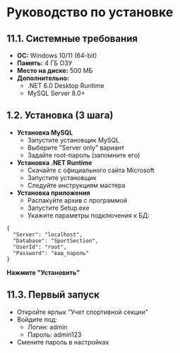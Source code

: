# Руководство по установке
## 11.1. Системные требования
* **ОС:** Windows 10/11 (64-bit)
* **Память:** 4 ГБ ОЗУ
* **Место на диске:** 500 МБ
* **Дополнительно:**
    * .NET 6.0 Desktop Runtime
    * MySQL Server 8.0+
## 1.2. Установка (3 шага)
* **Установка MySQL**
    * Запустите установщик MySQL
    * Выберите "Server only" вариант
    * Задайте root-пароль (запомните его)
* **Установка .NET Runtime**
    * Скачайте с официального сайта Microsoft
    * Запустите установщик
    * Следуйте инструкциям мастера
* **Установка приложения**
    * Распакуйте архив с программой
    * Запустите Setup.exe
    * Укажите параметры подключения к БД:

```
{
  "Server": "localhost",
  "Database": "SportSection",
  "UserId": "root",
  "Password": "ваш_пароль"
}
```
**Нажмите "Установить"**
## 11.3. Первый запуск
* Откройте ярлык "Учет спортивной секции"
* Войдите под:
    * Логин: admin
    * Пароль: admin123
* Смените пароль в настройках
